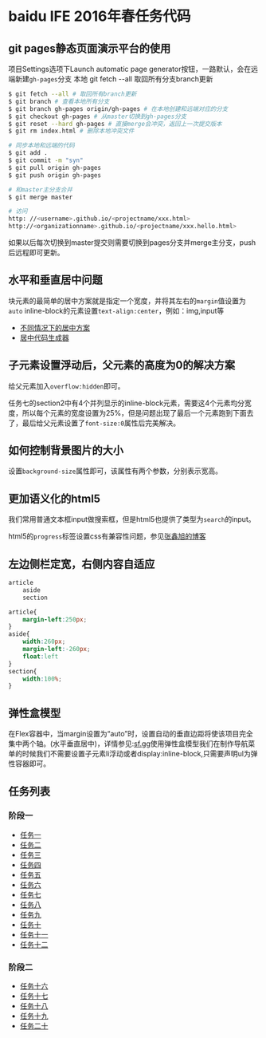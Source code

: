 # baidu IFE 2016年春任务代码

## git pages静态页面演示平台的使用

项目Settings选项下Launch automatic page generator按钮，一路默认，会在远端新建`gh-pages`分支
本地 git fetch --all 取回所有分支branch更新

```bash
$ git fetch --all # 取回所有branch更新
$ git branch # 查看本地所有分支
$ git branch gh-pages origin/gh-pages # 在本地创建和远端对应的分支
$ git checkout gh-pages # 从master切换到gh-pages分支
$ git reset --hard gh-pages # 直接merge会冲突，返回上一次提交版本
$ git rm index.html # 删除本地冲突文件

# 同步本地和远端的代码
$ git add .
$ git commit -m "syn"
$ git pull origin gh-pages
$ git push origin gh-pages

# 和master主分支合并
$ git merge master 

# 访问
http: //<username>.github.io/<projectname/xxx.html>
http://<organizationname>.github.io/<projectname/xxx.hello.html>
```

如果以后每次切换到master提交则需要切换到pages分支并merge主分支，push后远程即可更新。

## 水平和垂直居中问题

块元素的最简单的居中方案就是指定一个宽度，并将其左右的`margin`值设置为`auto`
inline-block的元素设置`text-align:center`，例如：img,input等

- [不同情况下的居中方案](https://css-tricks.com/centering-css-complete-guide/)
- [居中代码生成器](http://howtocenterincss.com/)

## 子元素设置浮动后，父元素的高度为0的解决方案

给父元素加入`overflow:hidden`即可。

任务七的section2中有4个并列显示的inline-block元素，需要这4个元素均分宽度，所以每个元素的宽度设置为25%，但是问题出现了最后一个元素跑到下面去了，最后给父元素设置了`font-size:0`属性后完美解决。

## 如何控制背景图片的大小

设置`background-size`属性即可，该属性有两个参数，分别表示宽高。

## 更加语义化的html5

我们常用普通文本框input做搜索框，但是html5也提供了类型为`search`的input。

html5的`progress`标签设置css有兼容性问题，参见[张鑫旭的博客](http://www.zhangxinxu.com/wordpress/2013/02/html5-progress-element-style-control/)

## 左边侧栏定宽，右侧内容自适应

```html
article
	aside
	section
```

```css
article{
	margin-left:250px;
}	
aside{
	width:260px;
	margin-left:-260px;
	float:left
}
section{
	width:100%;
}
```

## 弹性盒模型

在Flex容器中，当margin设置为“auto”时，设置自动的垂直边距将使该项目完全集中两个轴。(水平垂直居中)，详情参见:[sf.gg](https://segmentfault.com/a/1190000002910324)使用弹性盒模型我们在制作导航菜单的时候我们不需要设置子元素li浮动或者display:inline-block,只需要声明ul为弹性容器即可。

## 任务列表

### 阶段一

- [任务一](http://hgnc-fe.github.io/ife-spring/stage1/task_1_1.html)
- [任务二](http://hgnc-fe.github.io/ife-spring/stage1/task_1_2.html)
- [任务三](http://hgnc-fe.github.io/ife-spring/stage1/task_1_3.html)
- [任务四](http://hgnc-fe.github.io/ife-spring/stage1/task_1_4.html)
- [任务五](http://hgnc-fe.github.io/ife-spring/stage1/task_1_5.html)
- [任务六](http://hgnc-fe.github.io/ife-spring/stage1/task_1_6.html)
- [任务七](http://hgnc-fe.github.io/ife-spring/stage1/task_1_7.html)
- [任务八](http://hgnc-fe.github.io/ife-spring/stage1/task_1_8.html)
- [任务九](http://hgnc-fe.github.io/ife-spring/stage1/task_1_9.html)
- [任务十](http://hgnc-fe.github.io/ife-spring/stage1/task_1_10.html)
- [任务十一](http://hgnc-fe.github.io/ife-spring/stage1/task_1_11.html)
- [任务十二](http://hgnc-fe.github.io/ife-spring/stage1/task_1_12.html)

### 阶段二

- [任务十六](http://hgnc-fe.github.io/ife-spring/stage2/task16.html)
- [任务十七](http://hgnc-fe.github.io/ife-spring/stage2/task17.html)
- [任务十八](http://hgnc-fe.github.io/ife-spring/stage2/task18.html)
- [任务十九](http://hgnc-fe.github.io/ife-spring/stage2/task19.html)
- [任务二十](http://hgnc-fe.github.io/ife-spring/stage2/task20.html)